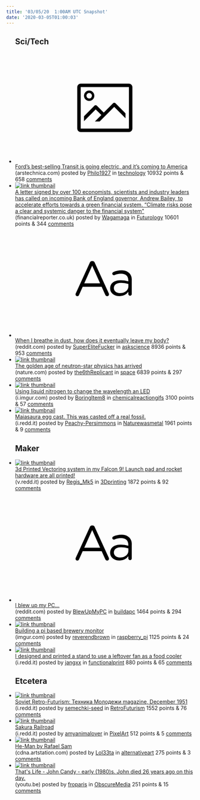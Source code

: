 ```yaml
---
title: '03/05/20  1:00AM UTC Snapshot'
date: '2020-03-05T01:00:03'
---
```

<ul>
<h2>Sci/Tech</h2>

<li><a href='https://arstechnica.com/cars/2020/03/ford-readies-an-all-electric-transit-van-for-us-sales-starting-2022/'><svg version='1.1' viewBox='-34 -14 104 64' preserveAspectRatio='xMidYMid meet' xmlns='http://www.w3.org/2000/svg' xmlns:xlink='http://www.w3.org/1999/xlink'>
    <title>link thumbnail</title>
    <path d='M32,4H4A2,2,0,0,0,2,6V30a2,2,0,0,0,2,2H32a2,2,0,0,0,2-2V6A2,2,0,0,0,32,4ZM4,30V6H32V30Z'></path>
    <path d='M8.92,14a3,3,0,1,0-3-3A3,3,0,0,0,8.92,14Zm0-4.6A1.6,1.6,0,1,1,7.33,11,1.6,1.6,0,0,1,8.92,9.41Z'></path>
    <path d='M22.78,15.37l-5.4,5.4-4-4a1,1,0,0,0-1.41,0L5.92,22.9v2.83l6.79-6.79L16,22.18l-3.75,3.75H15l8.45-8.45L30,24V21.18l-5.81-5.81A1,1,0,0,0,22.78,15.37Z'></path>
    </svg></a><div><div class='linkTitle'><a href='https://arstechnica.com/cars/2020/03/ford-readies-an-all-electric-transit-van-for-us-sales-starting-2022/'>Ford’s best-selling Transit is going electric, and it’s coming to America</a></div>(arstechnica.com) posted by <a href='https://www.reddit.com/user/Philo1927'>Philo1927</a> in <a href='https://www.reddit.com/r/technology'>technology</a> 10932 points & 658 <a href='https://www.reddit.com/r/technology/comments/fddprx/fords_bestselling_transit_is_going_electric_and/'>comments</a></div></li>

<li><a href='https://www.financialreporter.co.uk/finance-news/new-boe-governor-urged-to-introduce-new-climate-change-measures.html'><img src='https://a.thumbs.redditmedia.com/m3W6sHqOCbX4mzCa-2jKhtHQHTF8RA-oa4PVDHF-188.jpg' alt='link thumbnail'></a><div><div class='linkTitle'><a href='https://www.financialreporter.co.uk/finance-news/new-boe-governor-urged-to-introduce-new-climate-change-measures.html'>A letter signed by over 100 economists, scientists and industry leaders has called on incoming Bank of England governor, Andrew Bailey, to accelerate efforts towards a green financial system. “Climate risks pose a clear and systemic danger to the financial system"</a></div>(financialreporter.co.uk) posted by <a href='https://www.reddit.com/user/Wagamaga'>Wagamaga</a> in <a href='https://www.reddit.com/r/Futurology'>Futurology</a> 10601 points & 344 <a href='https://www.reddit.com/r/Futurology/comments/fdbu8k/a_letter_signed_by_over_100_economists_scientists/'>comments</a></div></li>

<li><a href='https://www.reddit.com/r/askscience/comments/fdcg3r/when_i_breathe_in_dust_how_does_it_eventually/'><svg version='1.1' viewBox='-34 -12 104 64' preserveAspectRatio='xMidYMid slice' xmlns='http://www.w3.org/2000/svg' xmlns:xlink='http://www.w3.org/1999/xlink'>
    <title>text link thumbnail</title>
    <path d='M12.19,8.84a1.45,1.45,0,0,0-1.4-1h-.12a1.46,1.46,0,0,0-1.42,1L1.14,26.56a1.29,1.29,0,0,0-.14.59,1,1,0,0,0,1,1,1.12,1.12,0,0,0,1.08-.77l2.08-4.65h11l2.08,4.59a1.24,1.24,0,0,0,1.12.83,1.08,1.08,0,0,0,1.08-1.08,1.64,1.64,0,0,0-.14-.57ZM6.08,20.71l4.59-10.22,4.6,10.22Z'>
    </path>
    <path d='M32.24,14.78A6.35,6.35,0,0,0,27.6,13.2a11.36,11.36,0,0,0-4.7,1,1,1,0,0,0-.58.89,1,1,0,0,0,.94.92,1.23,1.23,0,0,0,.39-.08,8.87,8.87,0,0,1,3.72-.81c2.7,0,4.28,1.33,4.28,3.92v.5a15.29,15.29,0,0,0-4.42-.61c-3.64,0-6.14,1.61-6.14,4.64v.05c0,2.95,2.7,4.48,5.37,4.48a6.29,6.29,0,0,0,5.19-2.48V26.9a1,1,0,0,0,1,1,1,1,0,0,0,1-1.06V19A5.71,5.71,0,0,0,32.24,14.78Zm-.56,7.7c0,2.28-2.17,3.89-4.81,3.89-1.94,0-3.61-1.06-3.61-2.86v-.06c0-1.8,1.5-3,4.2-3a15.2,15.2,0,0,1,4.22.61Z'>
    </path>
    </svg></a><div><div class='linkTitle'><a href='https://www.reddit.com/r/askscience/comments/fdcg3r/when_i_breathe_in_dust_how_does_it_eventually/'>When I breathe in dust, how does it eventually leave my body?</a></div>(reddit.com) posted by <a href='https://www.reddit.com/user/SuperEliteFucker'>SuperEliteFucker</a> in <a href='https://www.reddit.com/r/askscience'>askscience</a> 8936 points & 953 <a href='https://www.reddit.com/r/askscience/comments/fdcg3r/when_i_breathe_in_dust_how_does_it_eventually/'>comments</a></div></li>

<li><a href='https://www.nature.com/articles/d41586-020-00590-8'><img src='https://b.thumbs.redditmedia.com/aIIoxrHaJFvGXL_MNDL5_1VYSHJEq6FhcO0gF_72pWk.jpg' alt='link thumbnail'></a><div><div class='linkTitle'><a href='https://www.nature.com/articles/d41586-020-00590-8'>The golden age of neutron-star physics has arrived</a></div>(nature.com) posted by <a href='https://www.reddit.com/user/the6thReplicant'>the6thReplicant</a> in <a href='https://www.reddit.com/r/space'>space</a> 6839 points & 297 <a href='https://www.reddit.com/r/space/comments/fdcgsb/the_golden_age_of_neutronstar_physics_has_arrived/'>comments</a></div></li>

<li><a href='https://i.imgur.com/DtXT2JF.gif'><img src='https://b.thumbs.redditmedia.com/6R8-VP3GwjYVOphxSN5s29jAEKv4fEB1VPepjKYAgCk.jpg' alt='link thumbnail'></a><div><div class='linkTitle'><a href='https://i.imgur.com/DtXT2JF.gif'>Using liquid nitrogen to change the wavelength an LED</a></div>(i.imgur.com) posted by <a href='https://www.reddit.com/user/BoringItem8'>BoringItem8</a> in <a href='https://www.reddit.com/r/chemicalreactiongifs'>chemicalreactiongifs</a> 3100 points & 57 <a href='https://www.reddit.com/r/chemicalreactiongifs/comments/fday9x/using_liquid_nitrogen_to_change_the_wavelength_an/'>comments</a></div></li>

<li><a href='https://i.redd.it/3gdkfi8arok41.jpg'><img src='https://b.thumbs.redditmedia.com/LuORzMvhYMYaru-0w3UQ9ydR5mKi0eJtXKE5Q3rNDDk.jpg' alt='link thumbnail'></a><div><div class='linkTitle'><a href='https://i.redd.it/3gdkfi8arok41.jpg'>Maiasaura egg cast. This was casted off a real fossil.</a></div>(i.redd.it) posted by <a href='https://www.reddit.com/user/Peachy-Persimmons'>Peachy-Persimmons</a> in <a href='https://www.reddit.com/r/Naturewasmetal'>Naturewasmetal</a> 1961 points & 9 <a href='https://www.reddit.com/r/Naturewasmetal/comments/fdfu2l/maiasaura_egg_cast_this_was_casted_off_a_real/'>comments</a></div></li>

<h2>Maker</h2>

<li><a href='https://v.redd.it/69exejnbokk41'><img src='https://b.thumbs.redditmedia.com/SYVFtMWHrHyC0OBSGzVBQs4ytW0gHf9MWQJ0-0LBUXU.jpg' alt='link thumbnail'></a><div><div class='linkTitle'><a href='https://v.redd.it/69exejnbokk41'>3d Printed Vectoring system in my Falcon 9! Launch pad and rocket hardware are all printed!</a></div>(v.redd.it) posted by <a href='https://www.reddit.com/user/Regis_Mk5'>Regis_Mk5</a> in <a href='https://www.reddit.com/r/3Dprinting'>3Dprinting</a> 1872 points & 92 <a href='https://www.reddit.com/r/3Dprinting/comments/fd6mol/3d_printed_vectoring_system_in_my_falcon_9_launch/'>comments</a></div></li>

<li><a href='https://www.reddit.com/r/buildapc/comments/fdas3e/i_blew_up_my_pc/'><svg version='1.1' viewBox='-34 -12 104 64' preserveAspectRatio='xMidYMid slice' xmlns='http://www.w3.org/2000/svg' xmlns:xlink='http://www.w3.org/1999/xlink'>
    <title>text link thumbnail</title>
    <path d='M12.19,8.84a1.45,1.45,0,0,0-1.4-1h-.12a1.46,1.46,0,0,0-1.42,1L1.14,26.56a1.29,1.29,0,0,0-.14.59,1,1,0,0,0,1,1,1.12,1.12,0,0,0,1.08-.77l2.08-4.65h11l2.08,4.59a1.24,1.24,0,0,0,1.12.83,1.08,1.08,0,0,0,1.08-1.08,1.64,1.64,0,0,0-.14-.57ZM6.08,20.71l4.59-10.22,4.6,10.22Z'>
    </path>
    <path d='M32.24,14.78A6.35,6.35,0,0,0,27.6,13.2a11.36,11.36,0,0,0-4.7,1,1,1,0,0,0-.58.89,1,1,0,0,0,.94.92,1.23,1.23,0,0,0,.39-.08,8.87,8.87,0,0,1,3.72-.81c2.7,0,4.28,1.33,4.28,3.92v.5a15.29,15.29,0,0,0-4.42-.61c-3.64,0-6.14,1.61-6.14,4.64v.05c0,2.95,2.7,4.48,5.37,4.48a6.29,6.29,0,0,0,5.19-2.48V26.9a1,1,0,0,0,1,1,1,1,0,0,0,1-1.06V19A5.71,5.71,0,0,0,32.24,14.78Zm-.56,7.7c0,2.28-2.17,3.89-4.81,3.89-1.94,0-3.61-1.06-3.61-2.86v-.06c0-1.8,1.5-3,4.2-3a15.2,15.2,0,0,1,4.22.61Z'>
    </path>
    </svg></a><div><div class='linkTitle'><a href='https://www.reddit.com/r/buildapc/comments/fdas3e/i_blew_up_my_pc/'>I blew up my PC…</a></div>(reddit.com) posted by <a href='https://www.reddit.com/user/BlewUpMyPC'>BlewUpMyPC</a> in <a href='https://www.reddit.com/r/buildapc'>buildapc</a> 1464 points & 294 <a href='https://www.reddit.com/r/buildapc/comments/fdas3e/i_blew_up_my_pc/'>comments</a></div></li>

<li><a href='https://imgur.com/BweOzi5'><img src='https://b.thumbs.redditmedia.com/M8llnvRrdzR1DcTkMuVSPrhvZkEAcA91zOb2Kl-UI3I.jpg' alt='link thumbnail'></a><div><div class='linkTitle'><a href='https://imgur.com/BweOzi5'>Building a pi based brewery monitor</a></div>(imgur.com) posted by <a href='https://www.reddit.com/user/reverendbrown'>reverendbrown</a> in <a href='https://www.reddit.com/r/raspberry_pi'>raspberry_pi</a> 1125 points & 24 <a href='https://www.reddit.com/r/raspberry_pi/comments/fdaawq/building_a_pi_based_brewery_monitor/'>comments</a></div></li>

<li><a href='https://i.redd.it/bqtv1vib9pk41.jpg'><img src='https://a.thumbs.redditmedia.com/c_22lENIiaZ0AFpVkMO3M9Pok0CP9c20B-4SWZqdEm8.jpg' alt='link thumbnail'></a><div><div class='linkTitle'><a href='https://i.redd.it/bqtv1vib9pk41.jpg'>I designed and printed a stand to use a leftover fan as a food cooler</a></div>(i.redd.it) posted by <a href='https://www.reddit.com/user/jangxx'>jangxx</a> in <a href='https://www.reddit.com/r/functionalprint'>functionalprint</a> 880 points & 65 <a href='https://www.reddit.com/r/functionalprint/comments/fdhfb7/i_designed_and_printed_a_stand_to_use_a_leftover/'>comments</a></div></li>

<h2>Etcetera</h2>

<li><a href='https://i.redd.it/blaxrp100ok41.jpg'><img src='https://b.thumbs.redditmedia.com/O8COx8xeGYK_8uaZioSU_i_lW0PGAu3FsyW7YiiA-0Y.jpg' alt='link thumbnail'></a><div><div class='linkTitle'><a href='https://i.redd.it/blaxrp100ok41.jpg'>Soviet Retro-Futurism: Техника Молодежи magazine, December 1951</a></div>(i.redd.it) posted by <a href='https://www.reddit.com/user/semechki-seed'>semechki-seed</a> in <a href='https://www.reddit.com/r/RetroFuturism'>RetroFuturism</a> 1552 points & 76 <a href='https://www.reddit.com/r/RetroFuturism/comments/fddo8k/soviet_retrofuturism_техника_молодежи_magazine/'>comments</a></div></li>

<li><a href='https://i.redd.it/kok7p5mknlk41.png'><img src='https://b.thumbs.redditmedia.com/ue6Q9BxFd8zwlv3j4unxG0r11dg_jjIipBwgcjNCPZo.jpg' alt='link thumbnail'></a><div><div class='linkTitle'><a href='https://i.redd.it/kok7p5mknlk41.png'>Sakura Railroad</a></div>(i.redd.it) posted by <a href='https://www.reddit.com/user/amyanimalover'>amyanimalover</a> in <a href='https://www.reddit.com/r/PixelArt'>PixelArt</a> 512 points & 5 <a href='https://www.reddit.com/r/PixelArt/comments/fd8xa1/sakura_railroad/'>comments</a></div></li>

<li><a href='https://cdna.artstation.com/p/assets/images/images/006/836/088/large/rafael-sam-he-man-2.jpg'><img src='https://b.thumbs.redditmedia.com/5n3J3u2cDZR7U6CEIkQuBrMCvEkNrISWWumuPiyNlVw.jpg' alt='link thumbnail'></a><div><div class='linkTitle'><a href='https://cdna.artstation.com/p/assets/images/images/006/836/088/large/rafael-sam-he-man-2.jpg'>He-Man by Rafael Sam</a></div>(cdna.artstation.com) posted by <a href='https://www.reddit.com/user/Lol33ta'>Lol33ta</a> in <a href='https://www.reddit.com/r/alternativeart'>alternativeart</a> 275 points & 3 <a href='https://www.reddit.com/r/alternativeart/comments/fde00o/heman_by_rafael_sam/'>comments</a></div></li>

<li><a href='https://youtu.be/lLL8RAfDFYo'><img src='https://b.thumbs.redditmedia.com/l5vNaQQtUCaLSs0q3M9earwX9dJbjLUAHZ99bPm4N7M.jpg' alt='link thumbnail'></a><div><div class='linkTitle'><a href='https://youtu.be/lLL8RAfDFYo'>That's Life - John Candy - early (1980)s. John died 26 years ago on this day.</a></div>(youtu.be) posted by <a href='https://www.reddit.com/user/froparis'>froparis</a> in <a href='https://www.reddit.com/r/ObscureMedia'>ObscureMedia</a> 251 points & 15 <a href='https://www.reddit.com/r/ObscureMedia/comments/fdh4fb/thats_life_john_candy_early_1980s_john_died_26/'>comments</a></div></li>

</ul>
